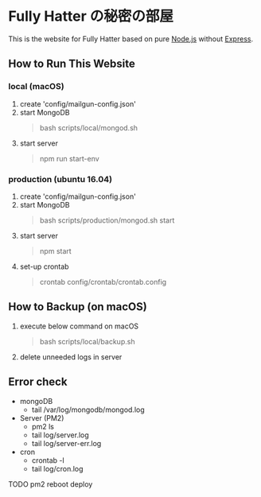 
# Fully Hatter の秘密の部屋
This is the website for Fully Hatter based on pure [Node.js](https://nodejs.org) without [Express](https://expressjs.com/).

## How to Run This Website
### local (macOS)
1. create 'config/mailgun-config.json'  
1. start MongoDB
    > bash scripts/local/mongod.sh
1. start server
    > npm run start-env

### production (ubuntu 16.04)
1. create 'config/mailgun-config.json'  
1. start MongoDB
    > bash scripts/production/mongod.sh start
1. start server
    > npm start
1. set-up crontab
    > crontab config/crontab/crontab.config

## How to Backup (on macOS)
1. execute below command on macOS
    > bash scripts/local/backup.sh
1. delete unneeded logs in server

## Error check
- mongoDB
    - tail /var/log/mongodb/mongod.log
- Server (PM2)
    - pm2 ls
    - tail log/server.log
    - tail log/server-err.log
- cron
    - crontab -l
    - tail log/cron.log






TODO
pm2
    reboot
    deploy

